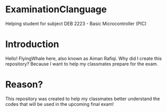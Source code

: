 # ExaminationClanguage
Helping student for subject DEB 2223 - Basic Microcontroller (PIC)

# Introduction
Hello! FlyingWhale here, also known as Aiman Rafiqi. Why did I create this repository? Because I want to help my classmates prepare for the exam.

# Reason?
This repository was created to help my classmates better understand the codes that will be used in the upcoming final exam!
